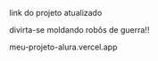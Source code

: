 link do projeto atualizado
<p>divirta-se moldando robôs de guerra!!</p>

meu-projeto-alura.vercel.app
